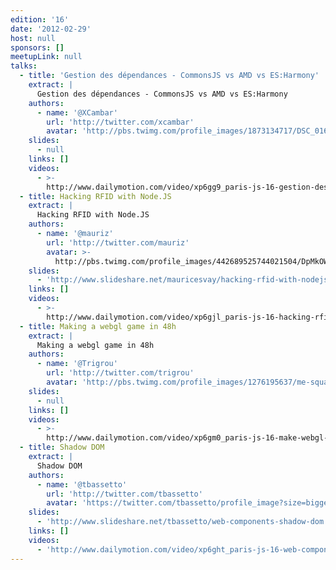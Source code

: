 ```yaml
---
edition: '16'
date: '2012-02-29'
host: null
sponsors: []
meetupLink: null
talks:
  - title: 'Gestion des dépendances - CommonsJS vs AMD vs ES:Harmony'
    extract: |
      Gestion des dépendances - CommonsJS vs AMD vs ES:Harmony
    authors:
      - name: '@XCambar'
        url: 'http://twitter.com/xcambar'
        avatar: 'http://pbs.twimg.com/profile_images/1873134717/DSC_0163_2_bigger.jpg'
    slides:
      - null
    links: []
    videos:
      - >-
        http://www.dailymotion.com/video/xp6gg9_paris-js-16-gestion-des-dependances-commonsjs-vs-amd-vs-es-harmony_tech
  - title: Hacking RFID with Node.JS
    extract: |
      Hacking RFID with Node.JS
    authors:
      - name: '@mauriz'
        url: 'http://twitter.com/mauriz'
        avatar: >-
          http://pbs.twimg.com/profile_images/442689525744021504/DpMkOWQY_bigger.png
    slides:
      - 'http://www.slideshare.net/mauricesvay/hacking-rfid-with-nodejs'
    links: []
    videos:
      - >-
        http://www.dailymotion.com/video/xp6gjl_paris-js-16-hacking-rfid-with-nodejs_tech
  - title: Making a webgl game in 48h
    extract: |
      Making a webgl game in 48h
    authors:
      - name: '@Trigrou'
        url: 'http://twitter.com/trigrou'
        avatar: 'http://pbs.twimg.com/profile_images/1276195637/me-square_bigger.png'
    slides:
      - null
    links: []
    videos:
      - >-
        http://www.dailymotion.com/video/xp6gm0_paris-js-16-make-webgl-game-in-48h_tech
  - title: Shadow DOM
    extract: |
      Shadow DOM
    authors:
      - name: '@tbassetto'
        url: 'http://twitter.com/tbassetto'
        avatar: 'https://twitter.com/tbassetto/profile_image?size=bigger'
    slides:
      - 'http://www.slideshare.net/tbassetto/web-components-shadow-dom'
    links: []
    videos:
      - 'http://www.dailymotion.com/video/xp6ght_paris-js-16-web-components_tech'
---
```


